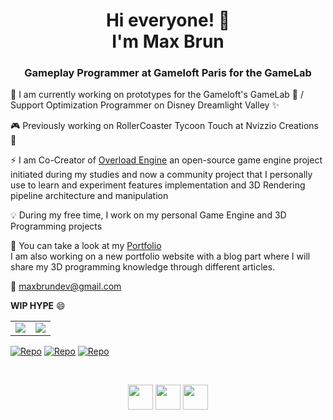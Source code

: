 <h1 align="center">Hi everyone! 👋 </br> I'm Max Brun</h1>
<h3 align="center">Gameplay Programmer at Gameloft Paris for the GameLab</h3>

🤖 I am currently working on prototypes for the Gameloft's GameLab 🧪 / Support Optimization Programmer on Disney Dreamlight Valley ✨

🎮 Previously working on RollerCoaster Tycoon Touch at Nvizzio Creations 🎢

⚡ I am Co-Creator of [Overload Engine](https://github.com/adriengivry/Overload) an open-source game engine project initiated during my studies and now a community project that I personally use to learn and experiment features implementation and 3D Rendering pipeline architecture and manipulation

💡 During my free time, I work on my personal Game Engine and 3D Programming projects

🚀 You can take a look at my [Portfolio](https://maxbrun.wixsite.com/maxbrundevelopment)\
I am also working on a new portfolio website with a blog part where I will share my 3D programming knowledge through different articles.


📧 maxbrundev@gmail.com

**WIP HYPE** 😄

<table>
  <tr> 
  <td align="center">
      <img align="center" src="https://github-readme-stats.vercel.app/api?username=maxbrundev&theme=dracula&show_icons=true&hide_title=true&include_all_commits=true&count_private=true&hide_border=false"/> 
      </td>
  <td align="center">
      <img align="center" src="https://github-readme-stats.vercel.app/api/top-langs/?username=maxbrundev&layout=compact&theme=dracula"/> 
      </td> 
    </tr>
</table>

[![Repo](https://github-readme-stats.vercel.app/api/pin/?username=maxbrundev&repo=AmberEngine&theme=dracula)](https://github.com/maxbrundev/AmberEngine)
[![Repo](https://github-readme-stats.vercel.app/api/pin/?username=maxbrundev&repo=AmberCraft&theme=dracula)](https://github.com/maxbrundev/AmberCraft)
[![Repo](https://github-readme-stats.vercel.app/api/pin/?username=maxbrundev&repo=Overload&theme=dracula)](https://github.com/maxbrundev/Overload)

</br>

<p align="center">
<a href="https://linkedin.com/in/maxbrun" 
target="_blank"><img align="center" src="https://cdn.jsdelivr.net/npm/simple-icons@3.11.0/icons/linkedin.svg" height="40" width="40"/></a> 
<a href="https://twitter.com/maxbrundev" 
target="_blank"><img align="center" src="https://cdn.jsdelivr.net/npm/simple-icons@3.11.0/icons/twitter.svg" height="40" width="40"/></a>
<a href="https://www.youtube.com/channel/UCl_kyBuX7qSY3B607lb_PSg" 
target="_blank"><img align="center" src="https://cdn.jsdelivr.net/npm/simple-icons@3.11.0/icons/youtube.svg" height="40" width="40"/></a>
</p>
